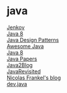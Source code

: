 # java

[Jenkov](https://jenkov.com/tutorials/java/index.html) <br>
[Java 8](https://mkyong.com/tutorials/java-8-tutorials/) <br>
[Java Design Patterns](https://github.com/coderfiregun/java-design-patterns) <br>
[Awesome Java](https://github.com/coderfiregun/awesome-java)<br>
[Java 8](https://github.com/coderfiregun/java8-tutorial) <br>
[Java Papers](https://javapapers.com/category/java/) <br>
[Java2Blog](https://java2blog.com/core-java-tutorial-for-beginners-experienced/)<br>
[JavaRevisited](https://javarevisited.blogspot.com/) <br>
[Nicolas Frankel's blog](https://blog.frankel.ch/) <br>
[dev.java](https://dev.java/learn/) <br>
